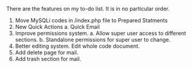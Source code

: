 There are the features on my to-do list. It is in no particular order.
1. Move MySQLi codes in /index.php file to Prepared Statments
2.	New Quick Actions
    a. Quick Email
3.	Improve permissions system.
    a. Allow super user access to different sections.
    b. Standalone permissions for super user to change.
4.  Better editing system. Edit whole code document.
5.	Add delete page for mail.
6.	Add trash section for mail.

